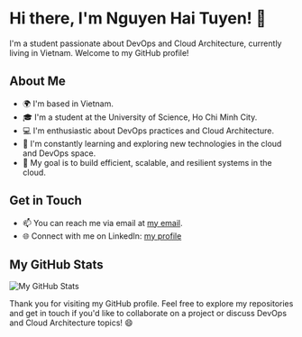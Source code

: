 # Hi there, I'm Nguyen Hai Tuyen! 👋

I'm a student passionate about DevOps and Cloud Architecture, currently living in Vietnam. Welcome to my GitHub profile!

## About Me

- 🌍 I'm based in Vietnam.
- 🎓 I'm a student at the University of Science, Ho Chi Minh City.
- 💻 I'm enthusiastic about DevOps practices and Cloud Architecture.
- 🌱 I'm constantly learning and exploring new technologies in the cloud and DevOps space.
- 🚀 My goal is to build efficient, scalable, and resilient systems in the cloud.

<!--
## Projects

Here are some of the projects I'm working on or have contributed to:

- [Project Name](Link to Project): Brief project description.
- [Another Project Name](Link to Project): Brief project description.

You can find more of my projects in the [Repositories tab](https://github.com/YourUsername?tab=repositories).
<!-->

## Get in Touch

- 📫 You can reach me via email at [my email](mailto:nguyenhaituyen.github@gmail.com).
- 🌐 Connect with me on LinkedIn: [my profile](https://www.linkedin.com/in/nguyenhaituyen/)


## My GitHub Stats

![My GitHub Stats](https://github-readme-stats.vercel.app/api?username=HaiTuyen&show_icons=true&theme=dark)

Thank you for visiting my GitHub profile. Feel free to explore my repositories and get in touch if you'd like to collaborate on a project or discuss DevOps and Cloud Architecture topics! 😄


